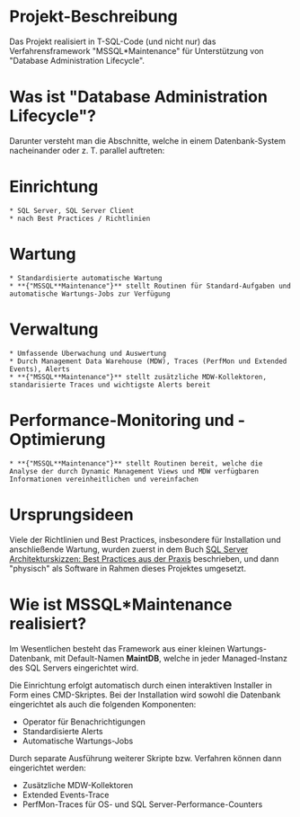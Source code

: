 # Projekt-Beschreibung
Das Projekt realisiert in T-SQL-Code (und nicht nur) das Verfahrensframework "MSSQL*Maintenance" für Unterstützung von "Database Administration Lifecycle".

# Was ist "Database Administration Lifecycle"?
Darunter versteht man die Abschnitte, welche in einem Datenbank-System nacheinander oder z. T. parallel auftreten:


# Einrichtung
	* SQL Server, SQL Server Client
	* nach Best Practices / Richtlinien
# Wartung
	* Standardisierte automatische Wartung
	* **{"MSSQL**Maintenance"}** stellt Routinen für Standard-Aufgaben und automatische Wartungs-Jobs zur Verfügung
# Verwaltung
	* Umfassende Überwachung und Auswertung
	* Durch Management Data Warehouse (MDW), Traces (PerfMon und Extended Events), Alerts
	* **{"MSSQL**Maintenance"}** stellt zusätzliche MDW-Kollektoren, standarisierte Traces und wichtigste Alerts bereit
# Performance-Monitoring und -Optimierung
	* **{"MSSQL**Maintenance"}** stellt Routinen bereit, welche die Analyse der durch Dynamic Management Views und MDW verfügbaren Informationen vereinheitlichen und vereinfachen

# Ursprungsideen

Viele der Richtlinien und Best Practices, insbesondere für Installation und anschließende Wartung, wurden zuerst in dem Buch [SQL Server Architekturskizzen: Best Practices aus der Praxis](https://www.amazon.de/dp/B00NMEEFDY) beschrieben, und dann  "physisch" als Software in Rahmen dieses Projektes umgesetzt.

# Wie ist MSSQL*Maintenance realisiert?
Im Wesentlichen besteht das Framework aus einer kleinen Wartungs-Datenbank, mit Default-Namen **MaintDB**, welche in jeder Managed-Instanz des SQL Servers eingerichtet wird.

Die Einrichtung erfolgt automatisch durch einen interaktiven Installer in Form eines CMD-Skriptes. Bei der Installation wird sowohl die Datenbank eingerichtet als auch die folgenden Komponenten:
* Operator für Benachrichtigungen
* Standardisierte Alerts
* Automatische Wartungs-Jobs

Durch separate Ausführung weiterer Skripte bzw. Verfahren können dann eingerichtet werden:
* Zusätzliche MDW-Kollektoren
* Extended Events-Trace
* PerfMon-Traces für OS- und SQL Server-Performance-Counters